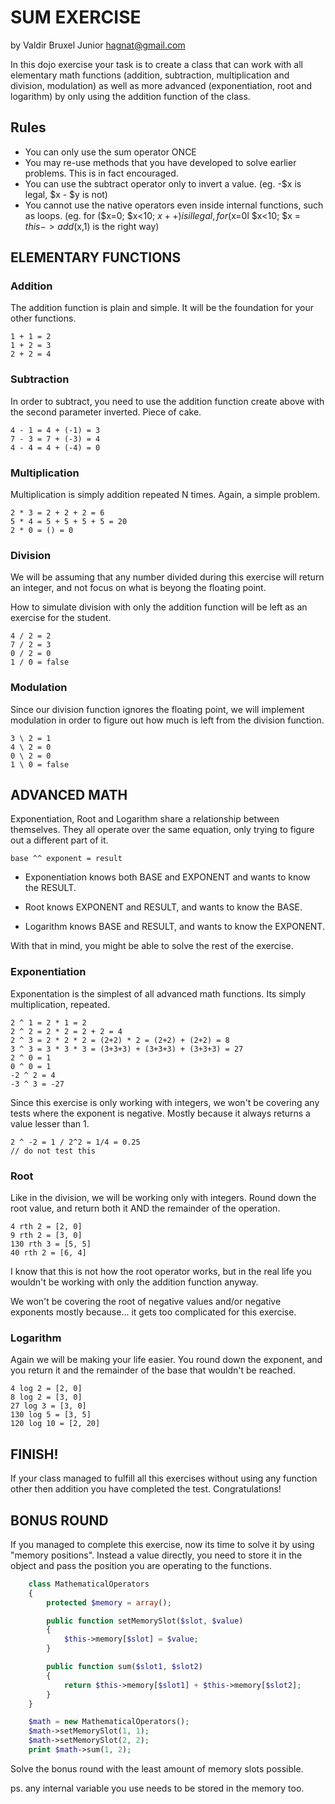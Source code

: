 # SUM EXERCISE
by Valdir Bruxel Junior <hagnat@gmail.com>

In this dojo exercise your task is to create a class that can 
work with all elementary math functions (addition, subtraction, 
multiplication and division, modulation) as well as more advanced
(exponentiation, root and logarithm) by only using the addition
function of the class.

## Rules

* You can only use the sum operator ONCE
* You may re-use methods that you have developed to solve earlier problems. This is in fact encouraged.
* You can use the subtract operator only to invert a value. (eg. -$x is legal, $x - $y is not)
* You cannot use the native operators even inside internal functions, such as loops. (eg. for ($x=0; $x<10; $x++) is illegal, for ($x=0l $x<10; $x = $this->add($x,1) is the right way)

## ELEMENTARY FUNCTIONS

### Addition

The addition function is plain and simple. It will be the foundation
for your other functions.

    1 + 1 = 2
    1 + 2 = 3
    2 + 2 = 4

### Subtraction

In order to subtract, you need to use the addition function create
above with the second parameter inverted. Piece of cake.

    4 - 1 = 4 + (-1) = 3
    7 - 3 = 7 + (-3) = 4
    4 - 4 = 4 + (-4) = 0

### Multiplication

Multiplication is simply addition repeated N times. Again, a simple
problem.

    2 * 3 = 2 + 2 + 2 = 6
    5 * 4 = 5 + 5 + 5 + 5 = 20
    2 * 0 = () = 0

### Division

We will be assuming that any number divided during this exercise will
return an integer, and not focus on what is beyong the floating point.

How to simulate division with only the addition function will be left
as an exercise for the student.

    4 / 2 = 2
    7 / 2 = 3
    0 / 2 = 0
    1 / 0 = false

### Modulation

Since our division function ignores the floating point, we will
implement modulation in order to figure out how much is left from
the division function.

    3 \ 2 = 1
    4 \ 2 = 0
    0 \ 2 = 0
    1 \ 0 = false

## ADVANCED MATH

Exponentiation, Root and Logarithm share a relationship between
themselves. They all operate over the same equation, only trying
to figure out a different part of it.

    base ^^ exponent = result

* Exponentiation knows both BASE and EXPONENT and wants to know 
the RESULT.

* Root knows EXPONENT and RESULT, and wants to know the BASE.

* Logarithm knows BASE and RESULT, and wants to know the EXPONENT.

With that in mind, you might be able to solve the rest of the
exercise.

### Exponentiation

Exponentation is the simplest of all advanced math functions.
Its simply multiplication, repeated.

    2 ^ 1 = 2 * 1 = 2
    2 ^ 2 = 2 * 2 = 2 + 2 = 4
    2 ^ 3 = 2 * 2 * 2 = (2+2) * 2 = (2+2) + (2+2) = 8
    3 ^ 3 = 3 * 3 * 3 = (3+3+3) + (3+3+3) + (3+3+3) = 27
    2 ^ 0 = 1
    0 ^ 0 = 1
    -2 ^ 2 = 4
    -3 ^ 3 = -27
    
Since this exercise is only working with integers, we won't be
covering any tests where the exponent is negative. Mostly because
it always returns a value lesser than 1. 

    2 ^ -2 = 1 / 2^2 = 1/4 = 0.25
    // do not test this

### Root

Like in the division, we will be working only with integers.
Round down the root value, and return both it AND the remainder 
of the operation.

    4 rth 2 = [2, 0]
    9 rth 2 = [3, 0]
    130 rth 3 = [5, 5]
    40 rth 2 = [6, 4]

I know that this is not how the root operator works, but in
the real life you wouldn't be working with only the addition
function anyway.

We won't be covering the root of negative values and/or negative
exponents mostly because... it gets too complicated for this
exercise.

### Logarithm

Again we will be making your life easier. You round down the
exponent, and you return it and the remainder of the base that
wouldn't be reached.

    4 log 2 = [2, 0]
    8 log 2 = [3, 0]
    27 log 3 = [3, 0]
    130 log 5 = [3, 5]
    120 log 10 = [2, 20]

## FINISH!

If your class managed to fulfill all this exercises without
using any function other then addition you have completed the
test. Congratulations!


## BONUS ROUND

If you managed to complete this exercise, now its time to solve
it by using "memory positions". Instead a value directly, you need
to store it in the object and pass the position you are operating
to the functions.

```php
    class MathematicalOperators
    {
        protected $memory = array();

        public function setMemorySlot($slot, $value)
        {
            $this->memory[$slot] = $value;
        } 

        public function sum($slot1, $slot2)
        {
            return $this->memory[$slot1] + $this->memory[$slot2];
        }
    }

    $math = new MathematicalOperators();
    $math->setMemorySlot(1, 1);
    $math->setMemorySlot(2, 2);
    print $math->sum(1, 2); 
```

Solve the bonus round with the least amount of memory slots possible.

ps. any internal variable you use needs to be stored in the memory too.
